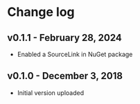 Change log
==========

## v0.1.1 - February 28, 2024
 * Enabled a SourceLink in NuGet package

## v0.1.0 - December 3, 2018
 * Initial version uploaded